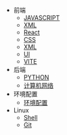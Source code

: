 * 前端
  * [JAVASCRIPT](/web/javascript.md)
  * [XML](/web/xml.md)
  * [React](/web/react.md)
  * [CSS](/web/css.md)
  * [XML](web/xml.md)
  * [UI](web/ui.md)
  * [VITE](web/vite.md)
* 后端
  * [PYTHON](/backend/python.md)
  * [计算机网络](/backend/net.md)
* 环境配置
  * [环境配置](/constituteEnv/setup.md)
* Linux
  * [Shell](linux/shell.md)
  * [Git](linux/git.md)